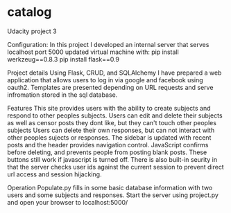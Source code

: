 # catalog
Udacity project 3

Configuration:
In this project I developed an internal server that serves localhost port 5000
updated virtual machine with:
pip install werkzeug==0.8.3
pip install flask==0.9

Project details
Using Flask, CRUD, and SQLAlchemy I have prepared a web application that allows users to log in via google and facebook using oauth2.
Templates are presented depending on URL requests and serve infromation stored in the sql database.

Features
This site provides users with the ability to create subjects and respond to other peoples subjects.
Users can edit and delete their subjects as well as censor posts they dont like, but they can't touch other peoples subjects
Users can delete their own responses, but can not interact with other peoples sujects or responses.
The sidebar is updated with recent posts and the header provides navigation control.
JavaScript confirms before deleting, and prevents people from posting blank posts. These buttons still work if javascript is turned off.
There is also built-in seurity in that the server checks user ids against the current session to prevent direct url access and session hijacking.

Operation
Populate.py fills in some basic database information with two users and some subjects and responses.
Start the server using project.py and open your browser to localhost:5000/
